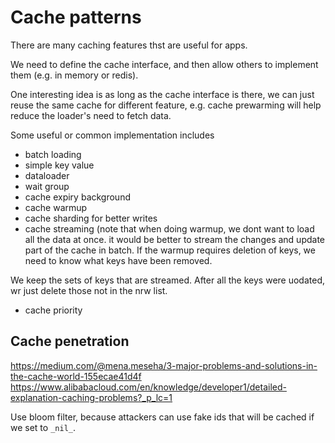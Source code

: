 # Cache patterns


There are many caching features thst are useful for apps.

We need to define the cache interface, and then allow others to implement them (e.g. in memory or redis).

One interesting idea is as long as the cache interface is there, we can just reuse the same cache for different feature, e.g. cache prewarming will help reduce the loader's need to fetch data.

Some useful or common implementation includes
- batch loading
- simple key value
- dataloader
- wait group
- cache expiry background
- cache warmup
- cache sharding for better writes 
- cache streaming (note that when doing warmup, we dont want to load all the data at once. it would be better to stream the changes and update part of the cache in batch.
 If the warmup requires deletion of keys, we need to know what keys have been removed.

We keep the sets of keys that are streamed. After all the keys were uodated, wr just delete those not in the nrw list.
- cache priority 


## Cache penetration

https://medium.com/@mena.meseha/3-major-problems-and-solutions-in-the-cache-world-155ecae41d4f
https://www.alibabacloud.com/en/knowledge/developer1/detailed-explanation-caching-problems?_p_lc=1

Use bloom filter, because attackers can use fake ids that will be cached if we set to `_nil_`.
